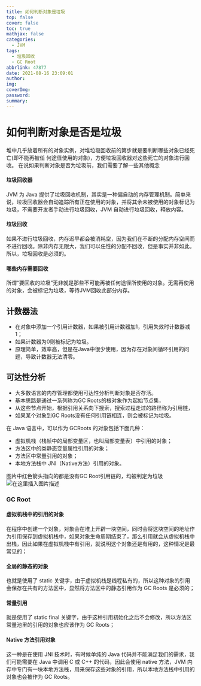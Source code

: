 ```yaml
---
title: 如何判断对象是垃圾
top: false
cover: false
toc: true
mathjax: false
categories:
  - JVM
tags:
  - 垃圾回收
  - GC Root
abbrlink: 47877
date: 2021-08-16 23:09:01
author:
img:
coverImg:
password:
summary:
---
```


# 如何判断对象是否是垃圾
堆中几乎放着所有的对象实例，对堆垃圾回收前的第步就是要判断哪些对象已经死亡(即不能再被任
何途径使用的对象)，方便垃圾回收器对这些死亡的对象进行回收。
在说如果判断对象是否为垃圾前，我们需要了解一些其他概念

#### 垃圾回收器
JVM 为 Java 提供了垃圾回收机制，其实是一种偏自动的内存管理机制。简单来说，垃圾回收器会自动追踪所有正在使用的对象，并将其余未被使用的对象标记为垃圾，不需要开发者手动进行垃圾回收，JVM 自动进行垃圾回收，释放内容。
#### 垃圾回收
如果不进行垃圾回收，内存迟早都会被消耗空，因为我们在不断的分配内存空间而不进行回收。除非内存无限大，我们可以任性的分配不回收，但是事实并非如此。所以，垃圾回收是必须的。

#### 哪些内存需要回收
所谓“要回收的垃圾”无非就是那些不可能再被任何途径所使用的对象。无需再使用的对象，会被标记为垃圾，等待JVM回收此部分内存。

## 计数器法
- 在对象中添加一个引用计数器，如果被引用计数器加1，引用失效时计数器减1；
- 如果计数器为0则被标记为垃圾。
- 原理简单，效率高，但是在Java中很少使用，因为存在对象间循环引用的问题，导致计数器无法清零。
## 可达性分析
- 大多数语言的内存管理都使用可达性分析判断对象是否存活。
- 基本思路是通过一系列称为GC Roots的根对象作为起始节点集，
- 从这些节点开始，根据引用关系向下搜索，搜索过程走过的路径称为引用链，
- 如果某个对象到GC Roots没有任何引用链相连，则会被标记为垃圾。

在 Java 语言中，可以作为 GCRoots 的对象包括下面几种：

- 虚拟机栈（栈帧中的局部变量区，也叫局部变量表）中引用的对象；
- 方法区中的类静态变量属性引用的对象；
- 方法区中常量引用的对象；
- 本地方法栈中 JNI（Native方法）引用的对象。

图片中红色箭头指向的都是没有GC Root引用链的，均被判定为垃圾
![在这里插入图片描述](https://img-blog.csdnimg.cn/2ce6dccd389447baaea0d73705e42045.png?x-oss-process=image/watermark,type_ZmFuZ3poZW5naGVpdGk,shadow_10,text_aHR0cHM6Ly9ibG9nLmNzZG4ubmV0L3Vwc3RyZWFtNDgw,size_16,color_FFFFFF,t_70)
### GC Root

#### 虚拟机栈中的引用的对象
在程序中创建一个对象，对象会在堆上开辟一块空间，同时会将这块空间的地址作为引用保存到虚拟机栈中，如果对象生命周期结束了，那么引用就会从虚拟机栈中出栈，因此如果在虚拟机栈中有引用，就说明这个对象还是有用的，这种情况是最常见的；

#### 全局的静态的对象
也就是使用了 static 关键字，由于虚拟机栈是线程私有的，所以这种对象的引用会保存在共有的方法区中，显然将方法区中的静态引用作为 GC Roots 是必须的；

#### 常量引用
就是使用了 static final 关键字，由于这种引用初始化之后不会修改，所以方法区常量池里的引用的对象也应该作为 GC Roots；

#### Native 方法引用对象
这一种是在使用 JNI 技术时，有时候单纯的 Java 代码并不能满足我们的需求，我们可能需要在 Java 中调用 C 或 C++ 的代码，因此会使用 native 方法，JVM 内存中专门有一块本地方法栈，用来保存这些对象的引用，所以本地方法栈中引用的对象也会被作为 GC Roots。

